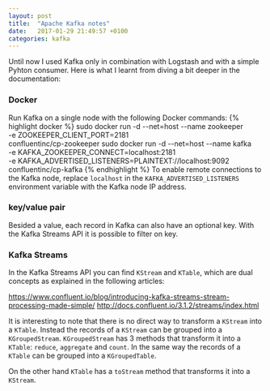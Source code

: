 ```yaml
---
layout: post
title:  "Apache Kafka notes"
date:   2017-01-29 21:49:57 +0100
categories: kafka
---
```

Until now I used Kafka only in combination with Logstash and with a simple Pyhton consumer. Here is what I learnt from diving a bit deeper in the documentation:

### Docker
Run Kafka on a single node with the following Docker commands:
{% highlight docker %}
sudo docker run -d --net=host --name zookeeper \
	-e ZOOKEEPER_CLIENT_PORT=2181 \
	confluentinc/cp-zookeeper
sudo docker run -d --net=host --name kafka \
	-e KAFKA_ZOOKEEPER_CONNECT=localhost:2181 \
	-e KAFKA_ADVERTISED_LISTENERS=PLAINTEXT://localhost:9092 \
	confluentinc/cp-kafka
{% endhighlight %}
To enable remote connections to the Kafka node, replace `localhost` in the `KAFKA_ADVERTISED_LISTENERS` environment variable with the Kafka node IP address.

### key/value pair
Besided a value, each record in Kafka can also have an optional key. With the Kafka Streams API it is possible to filter on key.

### Kafka Streams
In the Kafka Streams API you can find `KStream` and `KTable`, which are dual concepts as explained in the following articles:

<https://www.confluent.io/blog/introducing-kafka-streams-stream-processing-made-simple/>
<http://docs.confluent.io/3.1.2/streams/index.html>

It is interesting to note that there is no direct way to transform a `KStream` into a `KTable`. Instead the records of a `KStream` can be grouped into a `KGroupedStream`. `KGroupedStream` has 3 methods that transform it into a `KTable`: `reduce`, `aggregate` and `count`.
In the same way the records of a `KTable` can be grouped into a `KGroupedTable`.

On the other hand `KTable` has a `toStream` method that transforms it into a `KStream`.  

